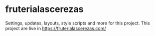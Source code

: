 # fruterialascerezas
Settings, updates, layouts, style scripts and more for this project. This project are live in https://fruterialascerezas.com/
